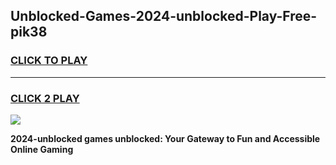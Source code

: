 
## Unblocked-Games-2024-unblocked-Play-Free-pik38
<h3>
<a href="https://premium76.site?title=2024-unblocked&ref=23A">CLICK TO PLAY</a></h3>
<hr>

<h3>
<a href="https://premium76.site?title=2024-unblocked&ref=23A">CLICK 2 PLAY</a>
  
</h3>

<a href="https://premium76.site?title=2024-unblocked&ref=23A"><img src="https://clearcache.store/games.png"></a>


**2024-unblocked games unblocked: Your Gateway to Fun and Accessible Online Gaming**
